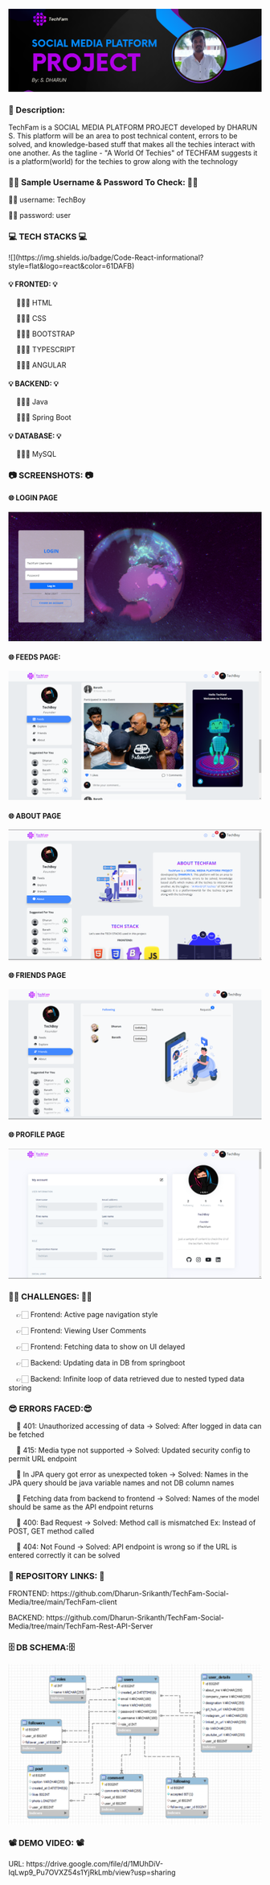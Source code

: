 <p align="center">
<img src="https://raw.githubusercontent.com/Dharun-Srikanth/TechFam-Social-Media/main/Github%20Banner.png" alt="my banner">
</p>

<h3>📢 Description:</h3>
<p>TechFam is a SOCIAL MEDIA PLATFORM PROJECT developed by DHARUN S. This platform will be an area to post technical content, errors to be solved, and knowledge-based stuff that makes all the techies interact with one another. As the tagline - "A World Of Techies" of TECHFAM suggests it is a platform(world) for the techies to grow along with the technology</p>

<h3>👦🏻 Sample Username & Password To Check: 👦🏻</h3>
<p>👦🏻 username: TechBoy</p>
<p>👦🏻 password: user</p>

<h3>💻 TECH STACKS 💻</h3>
![](https://img.shields.io/badge/Code-React-informational?style=flat&logo=react&color=61DAFB)
<h4>💡 FRONTED: 💡</h4>
<p>&nbsp; &nbsp; 🧑🏻‍💻 HTML</p>
<p>&nbsp; &nbsp; 🧑🏻‍💻 CSS</p>
<p>&nbsp; &nbsp; 🧑🏻‍💻 BOOTSTRAP</p>
<p>&nbsp; &nbsp; 🧑🏻‍💻 TYPESCRIPT</p>
<p>&nbsp; &nbsp; 🧑🏻‍💻 ANGULAR</p>

<h4>💡 BACKEND: 💡</h4>
<p>&nbsp; &nbsp; 🧑🏻‍💻 Java</p>
<p>&nbsp; &nbsp; 🧑🏻‍💻 Spring Boot</p>

<h4>💡 DATABASE: 💡</h4>
<p>&nbsp; &nbsp; 🧑🏻‍💻 MySQL</p>

<h3>📷 SCREENSHOTS: 📷</h3>
<h4>🌐 LOGIN PAGE</h4>
<img src="https://raw.githubusercontent.com/Dharun-Srikanth/TechFam-Social-Media/main/Screenshots/Login.png" />
<h4>🌐 FEEDS PAGE:</h4>
<img src="https://raw.githubusercontent.com/Dharun-Srikanth/TechFam-Social-Media/main/Screenshots/Feeds.png" />
<h4>🌐 ABOUT PAGE</h4>
<img src="https://raw.githubusercontent.com/Dharun-Srikanth/TechFam-Social-Media/main/Screenshots/About.png" />
<h4>🌐 FRIENDS PAGE</h4>
<img src="https://raw.githubusercontent.com/Dharun-Srikanth/TechFam-Social-Media/main/Screenshots/Friends.png" />
<h4>🌐 PROFILE PAGE</h4>
<img src="https://raw.githubusercontent.com/Dharun-Srikanth/TechFam-Social-Media/main/Screenshots/Profile.png" />

<h3>💪🏻 CHALLENGES: 💪🏻</h3>
<p>&nbsp; &nbsp; 👉🏻 Frontend: Active page navigation style</p>
<p>&nbsp; &nbsp; 👉🏻 Frontend: Viewing User Comments</p>
<p>&nbsp; &nbsp; 👉🏻 Frontend: Fetching data to show on UI delayed</p>
<p>&nbsp; &nbsp; 👉🏻 Backend: Updating data in DB from springboot</p>
<p>&nbsp; &nbsp; 👉🏻 Backend: Infinite loop of data retrieved due to nested typed data storing</p>

<h3>😎 ERRORS FACED:😎</h3>
<p>&nbsp; &nbsp; 🤪 401: Unauthorized accessing of data -> Solved: After logged in data can be fetched</p>
<p>&nbsp; &nbsp; 🤪 415: Media type not supported -> Solved: Updated security config to permit URL endpoint</p>
<p>&nbsp; &nbsp; 🤪 In JPA query got error as unexpected token -> Solved: Names in the JPA query should be java variable names and not DB column names</p>
<p>&nbsp; &nbsp; 🤪 Fetching data from backend to frontend -> Solved: Names of the model should be same as the API endpoint returns</p>
<p>&nbsp; &nbsp; 🤪 400: Bad Request -> Solved: Method call is mismatched Ex: Instead of POST, GET method called</p>
<p>&nbsp; &nbsp; 🤪 404: Not Found -> Solved: API endpoint is wrong so if the URL is entered correctly it can be solved</p>

<h3>📘 REPOSITORY LINKS: 📘</h3>
<p>FRONTEND: https://github.com/Dharun-Srikanth/TechFam-Social-Media/tree/main/TechFam-client</p>
<p>BACKEND: https://github.com/Dharun-Srikanth/TechFam-Social-Media/tree/main/TechFam-Rest-API-Server </p>

<h3>🗄️ DB SCHEMA:🗄️</h3>
<img src="https://raw.githubusercontent.com/Dharun-Srikanth/TechFam-Social-Media/main/Screenshots/schema.png" />


<h3>📽️ DEMO VIDEO: 📽️</h3>
<p>URL: https://drive.google.com/file/d/1MUhDiV-IqLwp9_Pu7OVXZ54s1YjRkLmb/view?usp=sharing</p>
